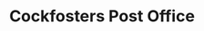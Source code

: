 ---
title: "Cockfosters Post Office"
url: /cockfosters/cockfosters-post-office/
shop: office supplies
---